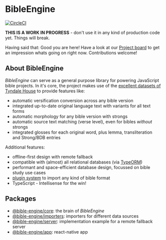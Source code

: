 # BibleEngine

[![CircleCI](https://circleci.com/gh/tyndale/BibleEngine.svg?style=svg)](https://circleci.com/gh/tyndale/BibleEngine)

**THIS IS A WORK IN PROGRESS** - don't use it in any kind of production code yet. Things will break.

Having said that: Good you are here! Have a look at our [Project board](https://github.com/tyndale/BibleEngine/projects/1) to get an impression whats going on right now. Contributions welcome!

## About BibleEngine

_BibleEngine_ can serve as a general purpose library for powering JavaScript bible projects. In it's core, the project makes use of the [excellent datasets of Tyndale House](https://tyndale.github.io/STEPBible-Data/) to provide features like:

-   automatic versification conversion across any bible version
-   integrated up-to-date original language text with variants for all text forms
-   automatic morphology for any bible version with strongs
-   automatic source text matching (verse level), even for bibles _without_ strongs
-   integrated glosses for each original word, plus lemma, transliteration and Strong/BDB entries

Additional features:

-   offline-first design with remote fallback
-   compatible with (almost) all relational databases (via [TypeORM](http://typeorm.io))
-   performant and space-efficient database design, focussed on bible study use cases
-   [plugin system](https://github.com/tyndale/BibleEngine/tree/master/importers) to import any kind of bible format
-   TypeScript - Intellisense for the win!

## Packages

-   [@bible-engine/core](https://github.com/tyndale/BibleEngine/tree/master/core): the brain of _BibleEngine_
-   [@bible-engine/importers](https://github.com/tyndale/BibleEngine/tree/master/importers): importers for different data sources
-   [@bible-engine/server](https://github.com/tyndale/BibleEngine/tree/master/server): implementation example for a remote fallback server
-   [@bible-engine/app](https://github.com/tyndale/BibleEngine/tree/master/app): react-native app
